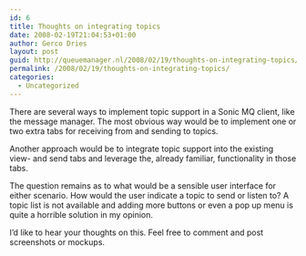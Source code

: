 ```yaml
---
id: 6
title: Thoughts on integrating topics
date: 2008-02-19T21:04:53+01:00
author: Gerco Dries
layout: post
guid: http://queuemanager.nl/2008/02/19/thoughts-on-integrating-topics/
permalink: /2008/02/19/thoughts-on-integrating-topics/
categories:
  - Uncategorized
---
```

There are several ways to implement topic support in a Sonic MQ client, like the message manager. The most obvious way would be to implement one or two extra tabs for receiving from and sending to topics.

Another approach would be to integrate topic support into the existing view- and send tabs and leverage the, already familiar, functionality in those tabs.

The question remains as to what would be a sensible user interface for either scenario. How would the user indicate a topic to send or listen to? A topic list is not available and adding more buttons or even a pop up menu is quite a horrible solution in my opinion.

I&#8217;d like to hear your thoughts on this. Feel free to comment and post screenshots or mockups.